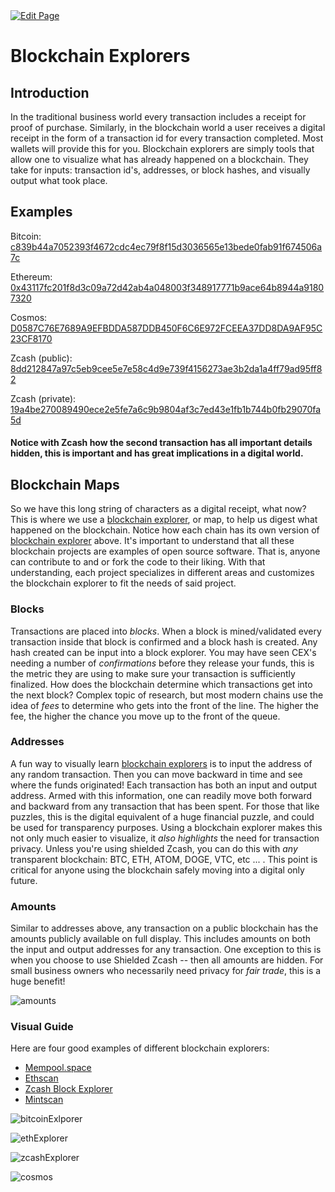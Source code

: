<a href="https://github.com/zechub/zechub/edit/main/site/guides/Blockchain_Explorers.md" target="_blank">
  <img src="https://img.shields.io/badge/Edit-blue" alt="Edit Page"/>
</a>

# Blockchain Explorers

## Introduction

In the traditional business world every transaction includes a receipt for proof of purchase. Similarly, in the blockchain world a user receives a digital receipt in the form of a transaction id for every transaction completed. Most wallets will provide this for you. Blockchain explorers are simply tools that allow one to visualize what has already happened on a blockchain. They take for inputs: transaction id's, addresses, or block hashes, and visually output what took place.

## Examples

Bitcoin: [c839b44a7052393f4672cdc4ec79f8f15d3036565e13bede0fab91f674506a7c](https://mempool.space/tx/c839b44a7052393f4672cdc4ec79f8f15d3036565e13bede0fab91f674506a7c)
    
    
Ethereum: [0x43117fc201f8d3c09a72d42ab4a048003f348917771b9ace64b8944a91807320](https://etherscan.io/tx/0x43117fc201f8d3c09a72d42ab4a048003f348917771b9ace64b8944a91807320)
    
 
Cosmos: [D0587C76E7689A9EFBDDA587DDB450F6C6E972FCEEA37DD8DA9AF95C23CF8170](https://www.mintscan.io/cosmos/txs/D0587C76E7689A9EFBDDA587DDB450F6C6E972FCEEA37DD8DA9AF95C23CF8170)


Zcash (public): [8dd212847a97c5eb9cee5e7e58c4d9e739f4156273ae3b2da1a4ff79ad95ff82](https://zcashblockexplorer.com/transactions/8dd212847a97c5eb9cee5e7e58c4d9e739f4156273ae3b2da1a4ff79ad95ff82)
  
  
Zcash (private): [19a4be270089490ece2e5fe7a6c9b9804af3c7ed43e1fb1b744b0fb29070fa5d](https://zcashblockexplorer.com/transactions/19a4be270089490ece2e5fe7a6c9b9804af3c7ed43e1fb1b744b0fb29070fa5d)


#### Notice with Zcash how the second transaction has all important details hidden, this is important and has great implications in a digital world.


## Blockchain Maps

So we have this long string of characters as a digital receipt, what now? This is where we use a [blockchain explorer](https://nym.com/blog/using-blockchain-privately), or map, to help us digest what happened on the blockchain. Notice how each chain has its own version of [blockchain explorer](https://nym.com/blog/using-blockchain-privately) above. It's important to understand that all these blockchain projects are examples of open source software. That is, anyone can contribute to and or fork the code to their liking. With that understanding, each project specializes in different areas and customizes the blockchain explorer to fit the needs of said project.

### Blocks
Transactions are placed into *blocks*. When a block is mined/validated every transaction inside that block is confirmed and a block hash is created. Any hash created can be input into a block explorer. You may have seen CEX's needing a number of *confirmations* before they release your funds, this is the metric they are using to make sure your transaction is 
sufficiently finalized. How does the blockchain determine which transactions get into the next block? Complex topic of research, but most modern chains use the idea of *fees* to determine who gets into the front of the line. The higher the fee, the higher the chance you move up to the front of the queue.

### Addresses

A fun way to visually learn [blockchain explorers](https://nym.com/blog/using-blockchain-privately) is to input the address of any random transaction. Then you can move backward in time and see where the funds originated! Each transaction has both an input and output address.  Armed with this information, one can readily move both forward and backward from any transaction that has been spent. For those that like puzzles, this is the digital equivalent of a huge financial puzzle, and could be used for transparency purposes. Using a blockchain explorer makes this not only much easier to visualize, it *also highlights* the need for transaction privacy. Unless you're using shielded Zcash, you can do this with *any* transparent blockchain: BTC, ETH, ATOM, DOGE, VTC, etc ... . This point is critical for anyone using the blockchain safely moving into a digital only future.

### Amounts

Similar to addresses above, any transaction on a public blockchain has the amounts publicly available on full display. This includes amounts on both the input and output addresses for any transaction. One exception to this is when you choose to use Shielded Zcash -- then all amounts are hidden. For small business owners who necessarily need privacy for *fair trade*, this is a huge benefit!

![amounts](https://user-images.githubusercontent.com/81990132/206312357-e9504151-830f-4fa1-81cb-f23619fd7226.png)


### Visual Guide

Here are four good examples of different blockchain explorers:

* [Mempool.space](https://mempool.space)
* [Ethscan](https://etherscan.io/)
* [Zcash Block Explorer](https://mainnet.zcashexplorer.com)
* [Mintscan](https://hub.mintscan.io/chains/ibc-network)


![bitcoinExlporer](https://user-images.githubusercontent.com/81990132/206279968-a06eb0a1-b3a6-49af-a30f-7d871b906eeb.png)


![ethExplorer](https://user-images.githubusercontent.com/81990132/206280208-2ce5eddd-157e-4eed-90a0-680c1520ec57.png)


![zcashExplorer](https://user-images.githubusercontent.com/81990132/206280454-a2c7563f-e82d-47b9-9b58-02eece1c89ee.png)


![cosmos](https://user-images.githubusercontent.com/81990132/206316791-2debfd28-923a-44f4-b7d3-701182112c30.png)




